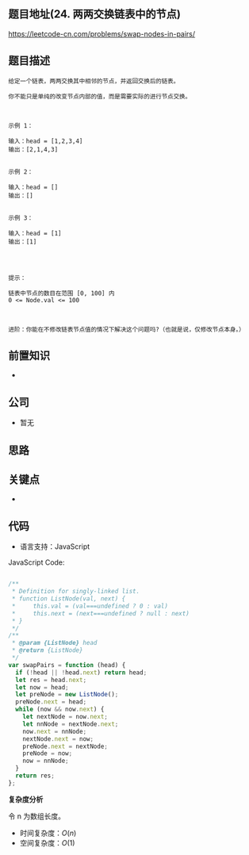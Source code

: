 
## 题目地址(24. 两两交换链表中的节点)

https://leetcode-cn.com/problems/swap-nodes-in-pairs/

## 题目描述

```
给定一个链表，两两交换其中相邻的节点，并返回交换后的链表。

你不能只是单纯的改变节点内部的值，而是需要实际的进行节点交换。

 

示例 1：

输入：head = [1,2,3,4]
输出：[2,1,4,3]


示例 2：

输入：head = []
输出：[]


示例 3：

输入：head = [1]
输出：[1]


 

提示：

链表中节点的数目在范围 [0, 100] 内
0 <= Node.val <= 100

 

进阶：你能在不修改链表节点值的情况下解决这个问题吗?（也就是说，仅修改节点本身。）
```

## 前置知识

- 

## 公司

- 暂无

## 思路

## 关键点

-  

## 代码

- 语言支持：JavaScript

JavaScript Code:

```javascript

/**
 * Definition for singly-linked list.
 * function ListNode(val, next) {
 *     this.val = (val===undefined ? 0 : val)
 *     this.next = (next===undefined ? null : next)
 * }
 */
/**
 * @param {ListNode} head
 * @return {ListNode}
 */
var swapPairs = function (head) {
  if (!head || !head.next) return head;
  let res = head.next;
  let now = head;
  let preNode = new ListNode();
  preNode.next = head;
  while (now && now.next) {
    let nextNode = now.next;
    let nnNode = nextNode.next;
    now.next = nnNode;
    nextNode.next = now;
    preNode.next = nextNode;
    preNode = now;
    now = nnNode;
  }
  return res;
};

```


**复杂度分析**

令 n 为数组长度。

- 时间复杂度：$O(n)$
- 空间复杂度：$O(1)$


